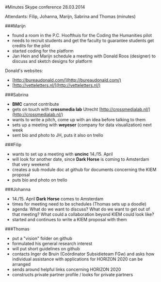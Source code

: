 #Minutes Skype conference 28.03.2014

Attendants: Filip, Johanna, Marijn, Sabrina and Thomas (minutes)


###Marijn
- found a room in the P.C. Hoofthuis for the Coding the Humanities pilot 
- needs to recruit students and get the faculty to guarantee students get credits for the pilot
- started coding for the platform
- Jan Hein and Marijn schedule a meeting with Donald Roos (designer) to discuss and sketch designs for platform

Donald's websites:
- [http://bureaudonald.com/](http://bureaudonald.com/)
- [http://vetteletters.nl/](http://vetteletters.nl/)


###Sabrina
- **BMC** cannot contribute
- gets on touch with **crossmedia lab** Utrecht [http://crossmedialab.nl/](http://crossmedialab.nl/) 
- wants to write a pitch, come up with an idea before talking to them
- sets up a meeting with **weyeser** (company for data visualization) next week 
- sent bio and photo to JH, puts it also on trello 


###Filip 
- wants to set up a meeting with **uncinc** 14./15. April 
- will look for another date, since **Dark Horse** is coming to Amsterdam that very weekend  
- creates a sub module doc at github for documents concerning the KIEM proposal
- puts bio and photo on trello

###Johanna
- 14./15. April **Dark Horse** comes to Amsterdam
- times for meeting need to be schedules (Thomas sets up a doodle)
- agenda: What do we want to discuss? What do we want to get out of that meeting? What could a collaboration beyond KIEM 
could look like?
- started and continues to write a KIEM proposal with them 

###Thomas
- put a "vision" folder on github 
- formulated his general research interest
- will put short guidelines on github
- contacts Inger de Bruin (Coördinator Subsidieteam FGw) and asks how individual assistance with applications for 
HORIZON 2020 can be arranged
- sends around helpful links concerning HORIZON 2020
- constructs private partner profile / looks for private partners

